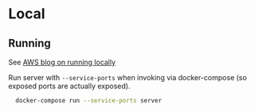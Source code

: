 # Local

## Running

See [AWS blog on running locally](https://aws.amazon.com/blogs/compute/a-guide-to-locally-testing-containers-with-amazon-ecs-local-endpoints-and-docker-compose/)

Run server with `--service-ports` when invoking via docker-compose (so exposed ports are actually exposed).

```bash
  docker-compose run --service-ports server
```
